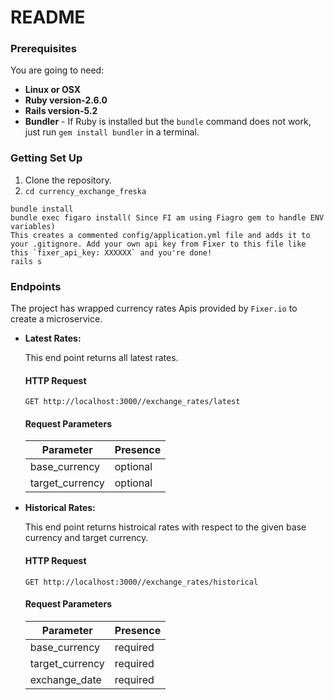 # README

### Prerequisites

You are going to need:

- **Linux or OSX**
- **Ruby version-2.6.0**
- **Rails version-5.2**
- **Bundler** - If Ruby is installed but the `bundle` command does not work, just run `gem install bundler` in a terminal.

### Getting Set Up

1. Clone the repository.
2. `cd currency_exchange_freska`

```shell
bundle install
bundle exec figaro install( Since FI am using Fiagro gem to handle ENV variables)
This creates a commented config/application.yml file and adds it to your .gitignore. Add your own api key from Fixer to this file like this `fixer_api_key: XXXXXX` and you're done!
rails s
```
### Endpoints

The project has wrapped currency rates Apis provided by `Fixer.io` to create a microservice.

+ **Latest Rates:**

  This end point returns all latest rates.

  #### HTTP Request
  `GET http://localhost:3000//exchange_rates/latest`
  
  #### Request Parameters
  
  | Parameter |Presence|
  | --------- |-------|
  | base_currency| optional 
  | target_currency | optional

+ **Historical Rates:**

  This end point returns histroical rates with respect to the given base currency and target currency.

  #### HTTP Request
  `GET http://localhost:3000//exchange_rates/historical`
  
  #### Request Parameters
  
  | Parameter | Presence|
  | --------- | --------|
  | base_currency |required 
  | target_currency |required
  | exchange_date |required
  
